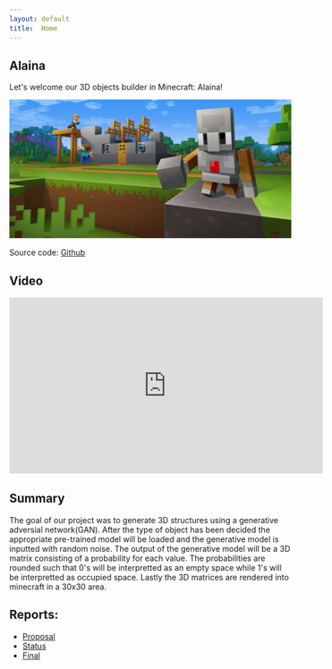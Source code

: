 ```yaml
---
layout: default
title:  Home
---
```

## Alaina

Let's welcome our 3D objects builder in Minecraft: Alaina!

![image1](Images/Code_Builder.png?raw=true)

Source code: [Github](https://github.com/bdon1990x/minecraft-alaina)

## Video
<iframe width="560" height="315" src="https://www.youtube.com/embed/sxEHsrqkEUA" frameborder="0" allow="accelerometer; autoplay; encrypted-media; gyroscope; picture-in-picture" allowfullscreen></iframe>

## Summary

The goal of our project was to generate 3D structures using a generative adversial network(GAN). After the type of object has been decided the appropriate pre-trained
model will be loaded and the generative model is inputted with random noise. The output of the generative model will be a 3D matrix consisting
of a probability for each value. The probabilities are rounded such that 0's will be interpretted as an empty space while 1's will be interpretted as occupied space. Lastly the 3D matrices are rendered into minecraft in a 30x30 area.

## Reports:

- [Proposal](proposal.html)
- [Status](status.html)
- [Final](final.html)